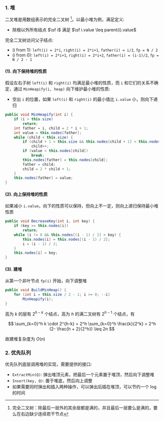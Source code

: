### 1. 堆

二叉堆是用数组表示的完全二叉树 [^1]。以最小堆为例，满足定义:

-   除根以外所有结点 $\sf i$ 满足 $\sf i.value \leq parent(i).value$

完全二叉树访问父子结点:

-   (i from 1): `left(i) = 2*i`, `right(i) = 2*i+1`, `father(i) = i/2`, `fp = N / 2`
-   (i from 0): `left(i) = 2*i+1`, `right(i) = 2*i+2`, `father(i) = (i-1)/2`, `fp = N / 2 - 1`

#### (1). 向下保持堆的性质

假设左右子树 `left(i)` 和 `right(i)` 均满足最小堆的性质，而 `i` 和它们的关系不确定，通过 `MinHeapify(i, heap)` 向下维护最小堆的性质:

-   空出 `i` 的位置，如果 `left(i)` 和 `right(i)` 的最小值比 `i.value` 小，则向下递归

```java
public void MinHeapify(int i) {
    if (i > this.size)
        return;
    int father = i, child = 2 * i + 1;
    int value = this.nodes[father];
    while (child < this.size) {
        if (child + 1 < this.size && this.nodes[child + 1] < this.nodes[child])
            child++;
        if (value < this.nodes[child])
            break;
        this.nodes[father] = this.nodes[child];
        father = child;
        child = 2 * child + 1;
    }
    this.nodes[father] = value;
}
```

#### (2). 向上保持堆的性质

如果减小 `i.value`，向下的性质可以保持，但向上不一定，则向上递归保持最小堆性质

```java
public void DecreaseKey(int i, int key) {
    if (key >= this.nodes[i])
        return;
    while (i != 0 && this.nodes[(i - 1) / 2] > key) {
        this.nodes[i] = this.nodes[(i - 1) / 2];
        i = (i - 1) / 2;
    }
    this.nodes[i] = key;
}
```

#### (3). 建堆

从第一个非叶节点 `fp(i)` 开始，向下调整堆

```java
public void BuildMinHeap() {
    for (int i = this.size / 2 - 1; i >= 0; --i)
        MinHeapify(i);
}
```

高为 $k$ 的层有 $2^{h-k}$ 个结点，高为 $h$ 的满二叉树有 $2^{h-1}$ 个结点，有

$$
\sum_{k=0}^h k \cdot 2^{h-k} = 2^h \sum_{k=0}^h \frac{k}{2^k} = 2^h (2- \frac{h + 2}{2^h}) \leq 2n
$$

故建堆复杂度为 $O(n)$

### 2. 优先队列

优先队列底层调用堆的实现，需要提供的接口:

-   `ExtractMin(Q)`: 弹出堆顶元素，把最后一个元素置于堆顶，然后向下调整堆
-   `Insert(key, Q)`: 置于堆底，然后向上调整
-   如果需要同时弹出和插入两种操作，可以弹出后插在堆顶，可以节约一个 $\log$ 的时间

[^1]: 完全二叉树：除最后一层外的其余层都是满的，并且最后一层要么是满的，要么在右边缺少连续若干节点
